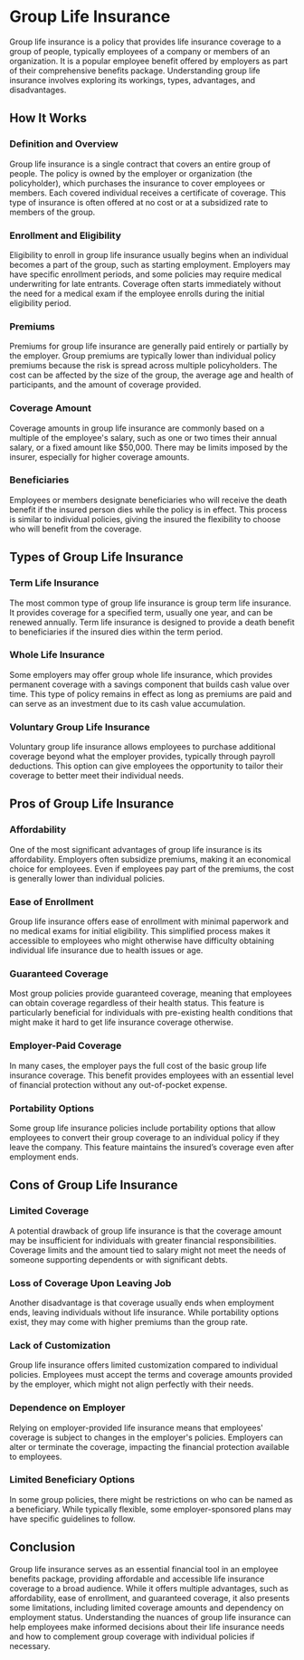# Group Life Insurance

Group life insurance is a policy that provides life insurance coverage to a group of people, typically employees of a company or members of an organization. It is a popular employee benefit offered by employers as part of their comprehensive benefits package. Understanding group life insurance involves exploring its workings, types, advantages, and disadvantages.

## How It Works

### Definition and Overview

Group life insurance is a single contract that covers an entire group of people. The policy is owned by the employer or organization (the policyholder), which purchases the insurance to cover employees or members. Each covered individual receives a certificate of coverage. This type of insurance is often offered at no cost or at a subsidized rate to members of the group.

### Enrollment and Eligibility

Eligibility to enroll in group life insurance usually begins when an individual becomes a part of the group, such as starting employment. Employers may have specific enrollment periods, and some policies may require medical underwriting for late entrants. Coverage often starts immediately without the need for a medical exam if the employee enrolls during the initial eligibility period.

### Premiums

Premiums for group life insurance are generally paid entirely or partially by the employer. Group premiums are typically lower than individual policy premiums because the risk is spread across multiple policyholders. The cost can be affected by the size of the group, the average age and health of participants, and the amount of coverage provided.

### Coverage Amount

Coverage amounts in group life insurance are commonly based on a multiple of the employee's salary, such as one or two times their annual salary, or a fixed amount like $50,000. There may be limits imposed by the insurer, especially for higher coverage amounts.

### Beneficiaries

Employees or members designate beneficiaries who will receive the death benefit if the insured person dies while the policy is in effect. This process is similar to individual policies, giving the insured the flexibility to choose who will benefit from the coverage.

## Types of Group Life Insurance

### Term Life Insurance

The most common type of group life insurance is group term life insurance. It provides coverage for a specified term, usually one year, and can be renewed annually. Term life insurance is designed to provide a death benefit to beneficiaries if the insured dies within the term period.

### Whole Life Insurance

Some employers may offer group whole life insurance, which provides permanent coverage with a savings component that builds cash value over time. This type of policy remains in effect as long as premiums are paid and can serve as an investment due to its cash value accumulation.

### Voluntary Group Life Insurance

Voluntary group life insurance allows employees to purchase additional coverage beyond what the employer provides, typically through payroll deductions. This option can give employees the opportunity to tailor their coverage to better meet their individual needs.

## Pros of Group Life Insurance

### Affordability

One of the most significant advantages of group life insurance is its affordability. Employers often subsidize premiums, making it an economical choice for employees. Even if employees pay part of the premiums, the cost is generally lower than individual policies.

### Ease of Enrollment

Group life insurance offers ease of enrollment with minimal paperwork and no medical exams for initial eligibility. This simplified process makes it accessible to employees who might otherwise have difficulty obtaining individual life insurance due to health issues or age.

### Guaranteed Coverage

Most group policies provide guaranteed coverage, meaning that employees can obtain coverage regardless of their health status. This feature is particularly beneficial for individuals with pre-existing health conditions that might make it hard to get life insurance coverage otherwise.

### Employer-Paid Coverage

In many cases, the employer pays the full cost of the basic group life insurance coverage. This benefit provides employees with an essential level of financial protection without any out-of-pocket expense.

### Portability Options

Some group life insurance policies include portability options that allow employees to convert their group coverage to an individual policy if they leave the company. This feature maintains the insured’s coverage even after employment ends.

## Cons of Group Life Insurance

### Limited Coverage

A potential drawback of group life insurance is that the coverage amount may be insufficient for individuals with greater financial responsibilities. Coverage limits and the amount tied to salary might not meet the needs of someone supporting dependents or with significant debts.

### Loss of Coverage Upon Leaving Job

Another disadvantage is that coverage usually ends when employment ends, leaving individuals without life insurance. While portability options exist, they may come with higher premiums than the group rate.

### Lack of Customization

Group life insurance offers limited customization compared to individual policies. Employees must accept the terms and coverage amounts provided by the employer, which might not align perfectly with their needs.

### Dependence on Employer

Relying on employer-provided life insurance means that employees' coverage is subject to changes in the employer's policies. Employers can alter or terminate the coverage, impacting the financial protection available to employees.

### Limited Beneficiary Options

In some group policies, there might be restrictions on who can be named as a beneficiary. While typically flexible, some employer-sponsored plans may have specific guidelines to follow.

## Conclusion

Group life insurance serves as an essential financial tool in an employee benefits package, providing affordable and accessible life insurance coverage to a broad audience. While it offers multiple advantages, such as affordability, ease of enrollment, and guaranteed coverage, it also presents some limitations, including limited coverage amounts and dependency on employment status. Understanding the nuances of group life insurance can help employees make informed decisions about their life insurance needs and how to complement group coverage with individual policies if necessary.